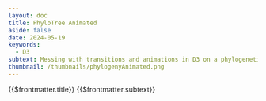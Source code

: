 ```yaml
---
layout: doc
title: PhyloTree Animated
aside: false
date: 2024-05-19
keywords:
  - D3
subtext: Messing with transitions and animations in D3 on a phylogenetic tree.
thumbnail: /thumbnails/phylogenyAnimated.png
---
```


<FigureTitle>{{$frontmatter.title}}</FigureTitle>
<SubtitleHeader>{{$frontmatter.subtext}}</SubtitleHeader>
<D3PlotContainer>
<svg></svg>
</D3PlotContainer>

<script setup>
import * as d3 from 'd3';
import { onMounted, ref, computed, watchEffect } from 'vue';
import { parseNewick, projection, diagonal, scaleBranchLengths } from '/components/treeUtilities.js';

const dataset = ref(null);

const margin = { top: 20, right: 20, bottom: 20, left: 20 };
const width = 600;
const height = 700;
let svg = null;


const tree = computed(() =>
  d3.cluster()
    .size([height - margin.top - margin.bottom, width - margin.right - margin.left])
    .separation(function separation(a, b) {
      return a.parent == b.parent ? 1 : 1;
    })
);

const root = computed(() =>
  d3.hierarchy(dataset.value, d => d.branchset)
    .sort((a, b) => b.height - a.height || d3.ascending(a.id, b.id))
    .sum((d) => d.branchLength || 0)
);

const countries = computed(() =>
  Array.from(new Set(root.value.descendants().map(d => d.data.country))).filter(Boolean)
);

const colorScale = computed(() =>
  d3.scaleOrdinal()
    .domain(countries.value)
    .range(d3.schemeCategory10)
);

function setColor(d) {
  if (d.children) {
    const childColors = d.children.map(child => setColor(child));
    const uniqueColors = [...new Set(childColors)];
    d.color = uniqueColors.length === 1 ? uniqueColors[0] : '#ccc'; // Set gray color for mixed descendants
  } else {
    const country = d.data.country;
    d.color = colorScale.value.domain().indexOf(country) >= 0 ? colorScale.value(country) : null;
  }
  return d.color;
}

function makeFigure() {

  tree.value(root.value);
  setColor(root.value);
  scaleBranchLengths(root.value.descendants(), width - margin.left - margin.right); 
  

  const links = svg.append('g')
    .attr('class','links')
    .attr('fill', 'none')
    .attr('stroke', 'currentColor')
    .attr('stroke-width', 1)
    .attr('stroke-opacity', 0.5)

  links.selectAll('path')
    .data(root.value.links())
    .join(
      enter => enter.append('path')
        .attr('d', diagonal),
      update => update,
        //.attr('d', diagonal),
      exit => exit.remove()
    );

  const nodes = svg.append('g')
    .attr('class', 'nodes')
    .attr('stroke-linejoin', 'round')
    .attr('stroke-width', 0.5)
    .attr('stroke', 'currentColor')

  nodes.selectAll('circle')
    .data(root.value.descendants().filter(d => !d.children) )
    .join(
      enter => enter
        .append('circle')
        .attr("fill", d => colorScale.value(d.data.country))
        .attr('transform', d => `translate(${d.y},${d.x})`)
        .attr('r', 4),
      update => update
        .transition()
        .duration(1000)
        .attr('transform', d => `translate(${d.y},${d.x})`)
        .attr('r', 4),
      exit => exit.remove()
    );
  
  const labels = svg.append('g')
    .selectAll('text')
    .data(root.value.leaves())
    .join('text')
    .attr('dy', '3px')
    .attr('dx', '6px')
    .attr('transform', d => `translate(${d.y},${d.x})`)
    .text(d => d.data.name.replace(/'/g, ""))
    .attr('font-size', '6px')
    .attr('text-anchor', 'start')
    .attr('text-align')

  const legendGroup = svg.append('g')
    .attr('class', 'legend')
    .attr('transform', `translate(${margin.left + 200}, ${margin.top})`);

  const legendItems = legendGroup.selectAll('.legend-item')
    .data(colorScale.value.domain())
    .join('g')
    .attr('class', 'legend-item')
    .attr('transform', (d, i) => `translate(0, ${i * 20})`);

  legendItems.append('circle')
    .attr('r', 4)
    .attr('stroke', 'currentColor')
    .attr('stroke-width', 0.5)
    .attr('filter', d => `drop-shadow(0 0 6px ${colorScale.value(d)})`)
    .attr('fill', colorScale.value)
    

  legendItems.append('text')
    .attr('x', 8)
    .attr('y', 1)
    .attr('text-anchor', 'start')
    .attr('alignment-baseline', 'middle')
    .attr('fill', 'currentColor')
    .attr('font-size', '12px')
    .text(d => d);
}


onMounted(() => {
  svg = d3.select('svg')
    .attr('viewBox', [0, 0, width, height])
    .append("g")
    .attr("transform", `translate(${margin.left-200}, ${margin.top})`);
});

  watchEffect(() => {
  if (dataset.value) {
    makeFigure()
  }
});

fetchData()

async function fetchData() {
  const file = await fetch('/data/nipah_whole_genome_phylo.tre');
  const csv = await file.text();
  dataset.value = parseNewick(csv);
}
</script>


